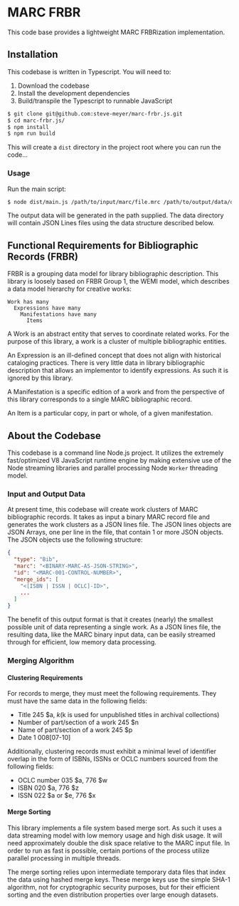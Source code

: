 # MARC FRBR

This code base provides a lightweight MARC FRBRization implementation.

## Installation

This codebase is written in Typescript. You will need to:

1. Download the codebase
2. Install the development dependencies
3. Build/transpile the Typescript to runnable JavaScript

```bash
$ git clone git@github.com:steve-meyer/marc-frbr.js.git
$ cd marc-frbr.js/
$ npm install
$ npm run build
```

This will create a `dist` directory in the project root where you can run the code...

### Usage

Run the main script:

```bash
$ node dist/main.js /path/to/input/marc/file.mrc /path/to/output/data/directory
```

The output data will be generated in the path supplied. The data directory will contain JSON Lines files using the data structure described below.

## Functional Requirements for Bibliographic Records (FRBR)

FRBR is a grouping data model for library bibliographic description. This library is loosely based on FRBR Group 1, the WEMI model, which describes a data model hierarchy for creative works:

```
Work has many
  Expressions have many
    Manifestations have many
      Items
```

A Work is an abstract entity that serves to coordinate related works. For the purpose of this library, a work is a cluster of multiple bibliographic entities.

An Expression is an ill-defined concept that does not align with historical cataloging practices. There is very little data in library bibliographic description that allows an implementor to identify expressions. As such it is ignored by this library.

A Manifestation is a specific edition of a work and from the perspective of this library corresponds to a single MARC bibliographic record.

An Item is a particular copy, in part or whole, of a given manifestation.

## About the Codebase

This codebase is a command line Node.js project. It utilizes the extremely fast/optimized V8 JavaScript runtime engine by making extensive use of the Node streaming libraries and parallel processing Node `Worker` threading model.

### Input and Output Data

At present time, this codebase will create work clusters of MARC bibliographic records. It takes as input a binary MARC record file and generates the work clusters as a JSON lines file. The JSON lines objects are JSON Arrays, one per line in the file, that contain 1 or more JSON objects. The JSON objects use the following structure:

```json
{
  "type": "Bib",
  "marc": "<BINARY-MARC-AS-JSON-STRING>",
  "id": "<MARC-001-CONTROL-NUMBER>",
  "merge_ids": [
    "<[ISBN | ISSN | OCLC]-ID>",
    ...
  ]
}
```

The benefit of this output format is that it creates (nearly) the smallest possible unit of data representing a single work. As a JSON lines file, the resulting data, like the MARC binary input data, can be easily streamed through for efficient, low memory data processing.

### Merging Algorithm

#### Clustering Requirements

For records to merge, they must meet the following requirements. They must have the same data in the following fields:

* Title 245 $a, $k ($k is used for unpublished titles in archival collections)
* Number of part/section of a work 245 $n
* Name of part/section of a work 245 $p
* Date 1 008[07-10]

Additionally, clustering records must exhibit a minimal level of identifier overlap in the form of ISBNs, ISSNs or OCLC numbers sourced from the following fields:

* OCLC number 035 $a, 776 $w
* ISBN 020 $a, 776 $z
* ISSN 022 $a or $e, 776 $x

#### Merge Sorting

This library implements a file system based merge sort. As such it uses a data streaming model with low memory usage and high disk usage. It will need approximately double the disk space relative to the MARC input file. In order to run as fast is possible, certain portions of the process utilize parallel processing in multiple threads.

The merge sorting relies upon intermediate temporary data files that index the data using hashed merge keys. These merge keys use the simple SHA-1 algorithm, not for cryptographic security purposes, but for their efficient sorting and the even distribution properties over large enough datasets.
